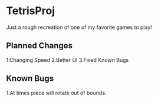 # TetrisProj
Just a rough recreation of one of my favorite games to play!

## Planned Changes
1.Changing Speed
2.Better UI
3.Fixed Known Bugs

## Known Bugs
1.At times piece will rotate out of bounds.
